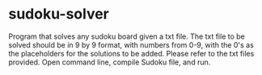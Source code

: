 # sudoku-solver
Program that solves any sudoku board given a txt file. The txt file to be solved should be in 9 by 9 format, with numbers from 0-9, with the 0's as the placeholders for the solutions to be added. Please refer to the txt files provided. Open command line, compile Sudoku file, and run. 
